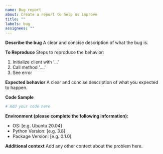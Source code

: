 ```yaml
---
name: Bug report
about: Create a report to help us improve
title: ""
labels: bug
assignees: ""
---
```


**Describe the bug**
A clear and concise description of what the bug is.

**To Reproduce**
Steps to reproduce the behavior:

1. Initialize client with '...'
2. Call method '....'
3. See error

**Expected behavior**
A clear and concise description of what you expected to happen.

**Code Sample**

```python
# Add your code here
```

**Environment (please complete the following information):**

- OS: [e.g. Ubuntu 20.04]
- Python Version: [e.g. 3.8]
- Package Version: [e.g. 0.1.0]

**Additional context**
Add any other context about the problem here.

